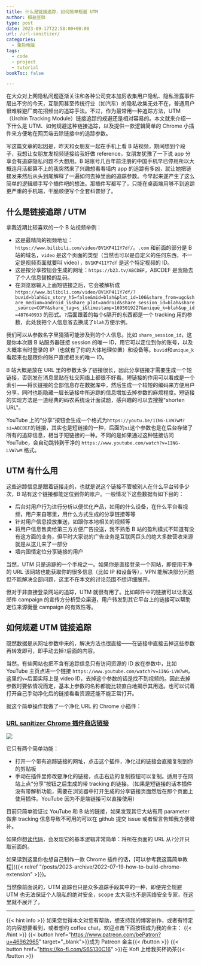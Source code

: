 ```yaml
---
title: 什么是链接追踪，如何简单规避 UTM
author: 椒盐豆豉
type: post
date: 2023-09-17T22:58:00+00:00
url: /url-sanitizer/
categories:
  - 重启电脑
tags:
  - code
  - project
  - tutorial
bookToc: false

---
```


在大众对上网隐私问题逐渐关注和各种公司变本加厉收集用户隐私、隐私泄露事件层出不穷的今天，互联网甚至传统行业（如汽车）的隐私收集无处不在，普通用户很难躲避厂商花招频出的追踪手法。不过，作为最常用一种追踪方法，UTM（Urchin Tracking Module）链接追踪的规避还是相对容易的。本文就来介绍一下什么是 UTM、如何规避这种链接追踪，以及提供一款逻辑简单的 Chrome 小插件来方便地在网页端去除链接中的追踪参数。

写这篇文章的起因是，昨天和女朋友一起在手机上看 B 站视频，期间想到个段子，我想让女朋友发视频链接给我好做 reference，女朋友犹豫了一下说 app 分享会有追踪隐私问题不大想用。B 站账号几百年前注册的中国手机早已停用所以大概连月活都算不上的我突然来了兴趣想看看墙内 app 的追踪有多凶，就让她把链接发来然后从头到尾解释了一遍如何去掉里面的追踪参数。今早起来遂产生了这么简单的逻辑顺手写个插件吧的想法。那插件写都写了，只能在桌面端用够不到追踪更严重的手机端，干脆顺便写个全套科普好了。

<!--more-->

## 什么是链接追踪 / UTM
拿我近期比较喜欢的一个 B 站视频举例：
- 这是最精简的视频地址：`https://www.bilibili.com/video/BV1KP411Y7df/`。`.com` 和前面的部分是 B 站的域名，`video` 是这个页面的类型（当然也可以是自定义的任何东西，不一定是视频页面就要叫 video），`BV1KP411Y7df` 是这个特定视频的 ID。
- 这是按分享按钮会生成的网址：`https://b23.tv/ABCDEF`，ABCDEF 是我隐去了个人信息替换的乱码。
- 在浏览器输入上面短链接之后，它会被解析成 `https://www.bilibili.com/video/BV1KP411Y7df/?buvid=blah&is_story_h5=false&mid=blah&plat_id=106&share_from=ugc&share_medium=android_i&share_plat=android&share_session_id=blah&share_source=COPY&share_tag=s_i&timestamp=1695019227&unique_k=blah&up_id=487640933` 的形式。`?`后面跟着的每个`&`隔开的东西都是一个 tracking 用的参数，此处我把个人信息省去换成了`blah`方便示例。

我们可以从参数名字里猜猜可能涉及到的个人信息。比如 `share_session_id`，这是你本次跟 B 站服务器链接 session 的唯一 ID，用它可以定位到你的账号，以及大概率当时登录的 IP（也就有了你的大体地理位置）和设备等。`buvid`和`unique_k`看起来也是跟你的账户直接相关的唯一 ID。

B 站大概是放在 URL 里的参数太多了链接很长，因此分享链接才需要生成一个短链接，否则发在消息里贴在社交网络上都很不好看。短链接的作用可以看成是一个索引——将长链接的全部信息存在数据库中，然后生成一个较短的编码来方便用户分享，同时也能隐藏一层长链接中所追踪的信息增加去掉参数的麻烦程度。短链接的实现方法是一道经典的码农系统设计面试题，感兴趣的可以去搜搜"shorten URL"。

YouTube 上的“分享”按钮会生成一个格式为`https://youtu.be/1ING-LVW7wM?si=ABCDEF`的链接，其实也是短链接的一种，后面的`si`这个参数也是在后台存储了所有的追踪信息，相当于短链接的一种。不同的是如果通过这种链接访问 YouTube，会自动跳转到干净的 `https://www.youtube.com/watch?v=1ING-LVW7wM` 格式。

## UTM 有什么用
这些追踪信息是跟着链接走的，也就是说这个链接不管被别人在什么平台转多少次，B 站有这个链接都能定位到你的账户。一般情况下这些数据有如下目的：
- 后台对用户行为进行分析以便优化产品，如用的什么设备，在什么平台看视频，用户来自哪里，用什么方式生成的分享链接等等
- 针对用户信息投放推送，如跟你本地相关的视频等
- 将用户信息售卖给第三方方便广告投送，我不熟悉 B 站的盈利模式不知道有没有这方面的业务，但平时大家说的广告业务是互联网巨头的绝大多数营收来源就是从这儿来了一部分
- 墙内国情定位分享链接的用户

当然，UTM 只是追踪的一个手段之一。如果你是直接登录一个网站，即便用干净的 URL 该网站也能获取你的很多信息（比如 IP 和设备等），VPN 能解决部分问题但不能解决全部问题，这里不在本文的讨论范围不想详细展开。

但对于非直接登录网站的追踪，UTM 就很有用了。比如邮件中的链接可以让发送邮件 campaign 的宣传方分析受众渠道，用户转发到其它平台上的链接可以帮助定位来源衡量 campaign 的有效性等。

## 如何规避 UTM 链接追踪
既然数据是从网址参数中来的，解决方法也很直接——在链接中直接去掉这些参数再转发即可，即手动去掉`?`后面的内容。

当然，有些网站也把不含有追踪信息只有访问资源的 ID 放在参数中，比如 YouTube 主页点进一个链接 `https://www.youtube.com/watch?v=1ING-LVW7wM`，这里的`v=`后面实际上是 video ID，去掉这个参数的话是找不到视频的。因此去掉参数时要依情况而定，基本上参数的名称都能比较直白地揭示其用途。也可以试着打开自己手动净化后的链接看看资源还能不能正常打开。

就这个简单操作我做了一个净化 URL 的 Chrome 小插件：
### [URL sanitizer Chrome 插件商店链接](https://chrome.google.com/webstore/detail/url-sanitizer/ajkpelpeineingjfmenbgkhophnlofgc)
![](https://lh3.googleusercontent.com/CC3g1LA5x-M7hcLmQhTUZ7mJGVGhHPqR48hXZpW3y3vUqq93q1LUVRaQHM-bczASA0oupmHr8KYZq02Q4t-kg8GV=w640-h400-e365-rj-sc0x00ffffff)

它只有两个简单功能：
- 打开一个带有追踪链接的网址，点击这个插件，净化过的链接会直接复制到你的剪贴板
- 手动在插件里修改要净化的链接，点击右边的复制按钮可以复制。适用于在网站上点“分享”按钮之后生成的带 tracking 的链接。（如果是短链接的话本插件没有带解析功能，需要在浏览器中打开生成的分享链接页面然后在那个页面上使用插件。YouTube 因为不是端链接可以直接使用）

目前只简单验证过 YouTube 和 B 站的链接，如果发现其它大站有用 parameter 做非 tracking 信息导致不可用的可以在 github 提交 issue 或者留言告知我方便增补。

如果你想[读代码](https://github.com/mtfront/url-sanitizer/blob/master/popup.js)，会发现它的基本逻辑非常简单：将所在页面的 URL 从`?`分开只取前面的。

如果读到这里你也想自己制作一款 Chrome 插件的话，[可以参考我这篇简单教程]({{< relref "/posts/2023-archive/2022-07-19-how-to-build-chrome-extension" >}})。

当然像前面说的，UTM 追踪也只是众多追踪手段其中的一种，即便完全规避 UTM 也无法保证个人隐私的绝对安全，scope 太大我也不是网络安全专家，在这里就不展开了。

---
{{< hint info >}}
如果您觉得本文对您有帮助，想支持我的博客创作，或者有特定的内容想要看到，或者想约 coffee chat，欢迎点击下面按钮成为我的金主：
{{< /hint >}}
{{< button href="https://www.patreon.com/bePatron?u=46962965" target="_blank">}}成为 Patreon 金主{{< /button >}}
{{< button href="https://ko-fi.com/S6S130C16" >}}在 Kofi 上给我买杯奶茶{{< /button >}}
